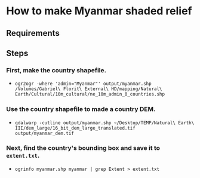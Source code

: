 # How to make Myanmar shaded relief

## Requirements

## Steps

### First, make the country shapefile.

- `ogr2ogr -where 'admin="Myanmar"' output/myanmar.shp /Volumes/Gabriel\ Florit\ External\ HD/mapping/Natural\ Earth/Cultural/10m_cultural/ne_10m_admin_0_countries.shp`

### Use the country shapefile to made a country DEM.

- `gdalwarp -cutline output/myanmar.shp ~/Desktop/TEMP/Natural\ Earth\ III/dem_large/16_bit_dem_large_translated.tif output/myanmar_dem.tif`



























### Next, find the country's bounding box and save it to `extent.txt`.

- `ogrinfo myanmar.shp myanmar | grep Extent > extent.txt`

